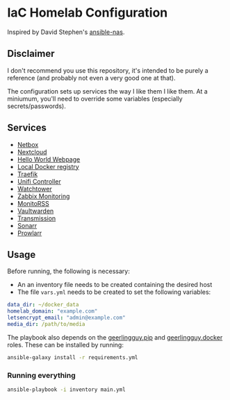 # IaC Homelab Configuration

Inspired by David Stephen's [ansible-nas](https://github.com/davestephens/ansible-nas).


## Disclaimer
I don't recommend you use this repository, it's intended to be purely a
reference (and probably not even a very good one at that). 

The configuration sets up services the way I like them I like them. At a
miniumum, you'll need to override some variables (especially secrets/passwords).


## Services
* [Netbox](https://github.com/netbox-community/netbox-docker)
* [Nextcloud](https://github.com/nextcloud/docker)
* [Hello World Webpage](https://github.com/nginxinc/NGINX-Demos/tree/master/nginx-hello)
* [Local Docker registry](https://github.com/docker/distribution-library-image)
* [Traefik](https://github.com/traefik/traefik)
* [Unifi Controller](https://github.com/linuxserver/docker-unifi-controller)
* [Watchtower](https://github.com/containrrr/watchtower)
* [Zabbix Monitoring](https://github.com/zabbix/zabbix-docker)
* [MonitoRSS](https://github.com/synzen/MonitoRSS)
* [Vaultwarden](https://github.com/dani-garcia/vaultwarden/)
* [Transmission](https://github.com/linuxserver/docker-transmission)
* [Sonarr](https://github.com/linuxserver/docker-sonarr)
* [Prowlarr](https://github.com/linuxserver/docker-prowlarr)


## Usage
Before running, the following is necessary:
* An an inventory file needs to be created containing the desired host
* The file `vars.yml` needs to be created to set the following variables:

```yaml
data_dir: ~/docker_data
homelab_domain: "example.com"
letsencrypt_email: "admin@example.com"
media_dir: /path/to/media
```

The playbook also depends on the [geerlingguy.pip](https://github.com/geerlingguy/ansible-role-pip)
and [geerlingguy.docker](https://github.com/geerlingguy/ansible-role-docker)
roles. These can be installed by running:

```bash
ansible-galaxy install -r requirements.yml
```

### Running everything

```bash
ansible-playbook -i inventory main.yml
```

